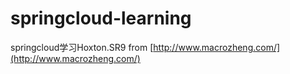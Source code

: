 # springcloud-learning
springcloud学习Hoxton.SR9
from [http://www.macrozheng.com/](http://www.macrozheng.com/)
